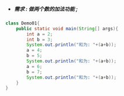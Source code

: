 * ##### 需求 : 做两个数的加法功能 ;

```java
class Demo01{
	public static void main(String[] args){
		int a = 2;
		int b = 3;
		System.out.println("和为: "+(a+b));
		a = 4;
		b = 5;
		System.out.println("和为: "+(a+b));
		a = 6;
		b = 7;
		System.out.println("和为: "+(a+b));
	}
}
```



